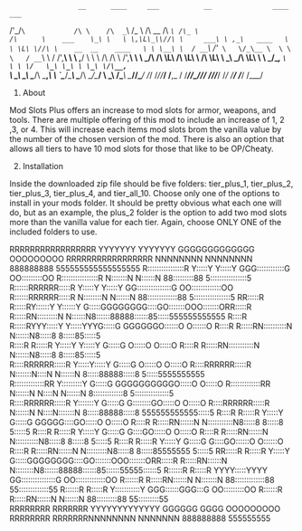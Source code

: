                      __      ____     ___           __               ____    ___                      
 /'\_/`\            /\ \    /\  _`\  /\_ \         /\ \__           /\  _`\ /\_ \                     
/\      \    ___    \_\ \   \ \,\L\_\\//\ \     ___\ \ ,_\   ____   \ \ \L\ \//\ \    __  __    ____  
\ \ \__\ \  / __`\  /'_` \   \/_\__ \  \ \ \   / __`\ \ \/  /',__\   \ \ ,__/ \ \ \  /\ \/\ \  /',__\ 
 \ \ \_/\ \/\ \L\ \/\ \L\ \    /\ \L\ \ \_\ \_/\ \L\ \ \ \_/\__, `\   \ \ \/   \_\ \_\ \ \_\ \/\__, `\
  \ \_\\ \_\ \____/\ \___,_\   \ `\____\/\____\ \____/\ \__\/\____/    \ \_\   /\____\\ \____/\/\____/
   \/_/ \/_/\/___/  \/__,_ /    \/_____/\/____/\/___/  \/__/\/___/      \/_/   \/____/ \/___/  \/___/
   
   
   
   
   
   1. About
   
   Mod Slots Plus offers an increase to mod slots for armor, weapons, and tools. There are multiple offering
   of this mod to include an increase of 1, 2 ,3, or 4. This will increase each items mod slots brom the
   vanilla value by the number of the chosen version of the mod. There is also an option that allows all tiers
   to have 10 mod slots for those that like to be OP/Cheaty.
   
   
   
   2. Installation
   
   Inside the downloaded zip file should be five folders: tier_plus_1, tier_plus_2, tier_plus_3, tier_plus_4, and
   tier_all_10. Choose only one of the options to install in your mods folder. It should be pretty obvious what
   each one will do, but as an example, the plus_2 folder is the option to add two mod slots more than the vanilla
   value for each tier. Again, choose ONLY ONE of the included folders to use.
   
   
   
   
   
   
   



  RRRRRRRRRRRRRRRRR   YYYYYYY       YYYYYYY       GGGGGGGGGGGGG     OOOOOOOOO     RRRRRRRRRRRRRRRRR   NNNNNNNN        NNNNNNNN     888888888     555555555555555555 
  R::::::::::::::::R  Y:::::Y       Y:::::Y    GGG::::::::::::G   OO:::::::::OO   R::::::::::::::::R  N:::::::N       N::::::N   88:::::::::88   5::::::::::::::::5 
  R::::::RRRRRR:::::R Y:::::Y       Y:::::Y  GG:::::::::::::::G OO:::::::::::::OO R::::::RRRRRR:::::R N::::::::N      N::::::N 88:::::::::::::88 5::::::::::::::::5 
  RR:::::R     R:::::RY::::::Y     Y::::::Y G:::::GGGGGGGG::::GO:::::::OOO:::::::ORR:::::R     R:::::RN:::::::::N     N::::::N8::::::88888::::::85:::::555555555555 
    R::::R     R:::::RYYY:::::Y   Y:::::YYYG:::::G       GGGGGGO::::::O   O::::::O  R::::R     R:::::RN::::::::::N    N::::::N8:::::8     8:::::85:::::5            
    R::::R     R:::::R   Y:::::Y Y:::::Y  G:::::G              O:::::O     O:::::O  R::::R     R:::::RN:::::::::::N   N::::::N8:::::8     8:::::85:::::5            
    R::::RRRRRR:::::R     Y:::::Y:::::Y   G:::::G              O:::::O     O:::::O  R::::RRRRRR:::::R N:::::::N::::N  N::::::N 8:::::88888:::::8 5:::::5555555555   
    R:::::::::::::RR       Y:::::::::Y    G:::::G    GGGGGGGGGGO:::::O     O:::::O  R:::::::::::::RR  N::::::N N::::N N::::::N  8:::::::::::::8  5:::::::::::::::5  
    R::::RRRRRR:::::R       Y:::::::Y     G:::::G    G::::::::GO:::::O     O:::::O  R::::RRRRRR:::::R N::::::N  N::::N:::::::N 8:::::88888:::::8 555555555555:::::5 
    R::::R     R:::::R       Y:::::Y      G:::::G    GGGGG::::GO:::::O     O:::::O  R::::R     R:::::RN::::::N   N:::::::::::N8:::::8     8:::::8            5:::::5
    R::::R     R:::::R       Y:::::Y      G:::::G        G::::GO:::::O     O:::::O  R::::R     R:::::RN::::::N    N::::::::::N8:::::8     8:::::8            5:::::5
    R::::R     R:::::R       Y:::::Y       G:::::G       G::::GO::::::O   O::::::O  R::::R     R:::::RN::::::N     N:::::::::N8:::::8     8:::::85555555     5:::::5
  RR:::::R     R:::::R       Y:::::Y        G:::::GGGGGGGG::::GO:::::::OOO:::::::ORR:::::R     R:::::RN::::::N      N::::::::N8::::::88888::::::85::::::55555::::::5
  R::::::R     R:::::R    YYYY:::::YYYY      GG:::::::::::::::G OO:::::::::::::OO R::::::R     R:::::RN::::::N       N:::::::N 88:::::::::::::88  55:::::::::::::55 
  R::::::R     R:::::R    Y:::::::::::Y        GGG::::::GGG:::G   OO:::::::::OO   R::::::R     R:::::RN::::::N        N::::::N   88:::::::::88      55:::::::::55   
  RRRRRRRR     RRRRRRR    YYYYYYYYYYYYY           GGGGGG   GGGG     OOOOOOOOO     RRRRRRRR     RRRRRRRNNNNNNNN         NNNNNNN     888888888          555555555